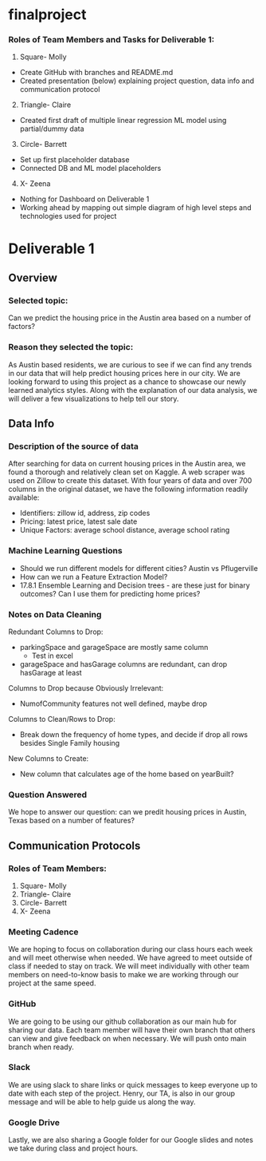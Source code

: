# finalproject

### Roles of Team Members and Tasks for Deliverable 1:
1. Square- Molly
  - Create GitHub with branches and README.md
  - Created presentation (below) explaining project question, data info and communication protocol
  
2. Triangle- Claire
  - Created first draft of multiple linear regression ML model using partial/dummy data
  
3. Circle- Barrett
  - Set up first placeholder database
  - Connected DB and ML model placeholders
  
4. X- Zeena
  - Nothing for Dashboard on Deliverable 1
  - Working ahead by mapping out simple diagram of high level steps and technologies used for project

# Deliverable 1 

## Overview

### Selected topic:

Can we predict the housing price in the Austin area based on a number of factors?

### Reason they selected the topic:

As Austin based residents, we are curious to see if we can find any trends in our data that will help predict housing prices here in our city. We are looking forward to using this project as a chance to showcase our newly learned analytics styles. Along with the explanation of our data analysis, we will deliver a few visualizations to help tell our story.

## Data Info

### Description of the source of data

After searching for data on  current housing prices in the Austin area, we found a thorough and relatively clean set on Kaggle. A web scraper was used on Zillow to create this dataset. With four years of data and over 700 columns in the original dataset, we have the following information readily available:

- Identifiers: zillow id, address, zip codes
- Pricing: latest price, latest sale date
- Unique Factors: average school distance, average school rating

### Machine Learning Questions

- Should we run different models for different cities? Austin vs Pflugerville
- How can we run a Feature Extraction Model? 
- 17.8.1 Ensemble Learning and Decision trees - are these just for binary outcomes? Can I use them for predicting home prices?

### Notes on Data Cleaning 

Redundant Columns to Drop:
- parkingSpace and garageSpace are mostly same column
  - Test in excel
- garageSpace and hasGarage columns are redundant, can drop hasGarage at least

Columns to Drop because Obviously Irrelevant:
- NumofCommunity features not well defined, maybe drop


Columns to Clean/Rows to Drop:
- Break down the frequency of home types, and decide if drop all rows besides Single Family housing 

New Columns to Create:
- New column that calculates age of the home based on yearBuilt?

### Question Answered

We hope to answer our question: can we predit housing prices in Austin, Texas based on a number of features?

## Communication Protocols

### Roles of Team Members:
1. Square- Molly
2. Triangle- Claire
3. Circle- Barrett
4. X- Zeena

### Meeting Cadence

We are hoping to focus on collaboration during our class hours each week and will meet otherwise when needed. We have agreed to meet outside of class if needed to stay on track. We will meet individually with other team members on need-to-know basis to make we are working through our project at the same speed. 

### GitHub

We are going to be using our github collaboration as our main hub for sharing our data. Each team member will have their own branch that others can view and give feedback on when necessary. We will push onto main branch when ready. 

### Slack

We are using slack to share links or quick messages to keep everyone up to date with each step of the project. Henry, our TA, is also in our group message and will be able to help guide us along the way. 

### Google Drive

Lastly, we are also sharing a Google folder for our Google slides and notes we take during class and project hours.
